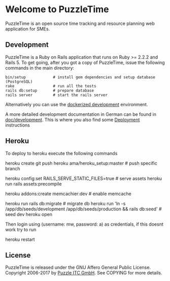 # Welcome to PuzzleTime

PuzzleTime is an open source time tracking and resource planning web application for SMEs.


## Development

PuzzleTime is a Ruby on Rails application that runs on Ruby >= 2.2.2 and Rails 5.
To get going, after you got a copy of PuzzleTime, issue the following commands in the main
directory:

    bin/setup            # install gem dependencies and setup database (PostgreSQL)
    rake                 # run all the tests
    rails db:setup       # prepare database
    rails server         # start the rails server

Alternatively you can use the [dockerized development](doc/development/02_docker.md) environment.

A more detailed development documentation in German can be found in [doc/development](doc/development/README.md). This is where you also find some [Deployment](doc/development/03_deployment.md) instructions

## Heroku

To deploy to heroku execute the following commands

  heroku create
  git push heroku ama/heroku_setup:master                     # push specific branch

  heroku config:set RAILS_SERVE_STATIC_FILES=true             # serve assets
  heroku run rails assets:precompile

  heroku addons:create memcachier:dev                         # enable memcache

  heroku run rails db:migrate                                                  # migrate db
  heroku run 'ln -s /app/db/seeds/development /app/db/seeds/production && rails db:seed' # seed dev 
  heroku open


Then login using (username: mw, password: a) as credentials, if this doesnt work try to run 

  heroku restart

## License

PuzzleTime is released under the GNU Affero General Public License.
Copyright 2006-2017 by [Puzzle ITC GmbH](http://puzzle.ch).
See COPYING for more details.
